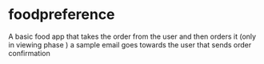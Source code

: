 # foodpreference
A basic food app that takes the order from the user and then orders it (only in viewing phase ) a sample email goes towards the user that sends order confirmation
